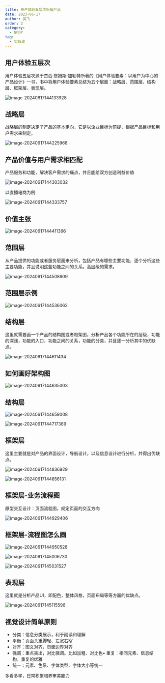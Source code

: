 ```yaml
---
title: 用户体验五层次拆解产品
date: 2023-06-17
author: 吴飞
order: 3
category:
  - NPDP
tag:
  - 实战课
---
```


## 用户体验五层次

用户体验五层次源于杰西·詹姆斯·加勒特所著的《用户体验要素：以用户为中心的产品设计》一书，书中将用户体验要素总结为五个层面：战略层、范围层、结构层、框架层、表现层。

![image-20240617144133928](https://raw.githubusercontent.com/GodX-18/picBed/main/image-20240617144133928.png)

## 战略层

战略层的制定决定了产品的基本走向，它是以企业目标为前提，根据产品目标和用户需求来制定。

![image-20240617144225968](https://raw.githubusercontent.com/GodX-18/picBed/main/image-20240617144225968.png)

## 产品价值与用户需求相匹配

产品服务和功能，解决客户需求的痛点，并且能给双方创造利益价值

![image-20240617144303032](https://raw.githubusercontent.com/GodX-18/picBed/main/image-20240617144303032.png)

以直播电商为例

![image-20240617144333757](https://raw.githubusercontent.com/GodX-18/picBed/main/image-20240617144333757.png)

## 价值主张

![image-20240617144411366](https://raw.githubusercontent.com/GodX-18/picBed/main/image-20240617144411366.png)

## 范围层

从产品提供的功能或者服务层面来分析，包括产品有哪些主要功能，逐个分析这些主要功能，并且说明这些功能之间的关系。高层级的需求。

![image-20240617144508609](https://raw.githubusercontent.com/GodX-18/picBed/main/image-20240617144508609.png)

## 范围层示例

![image-20240617144536062](https://raw.githubusercontent.com/GodX-18/picBed/main/image-20240617144536062.png)

## 结构层

这里就需要画一个产品的结构图或者框架图，分析产品各个功能所在的层级，功能的深浅，功能的入口，功能之间的关系，功能的分类，并且逐一分析其中的优缺点。

![image-20240617144611434](https://raw.githubusercontent.com/GodX-18/picBed/main/image-20240617144611434.png)

## 如何画好架构图

![image-20240617144635003](https://raw.githubusercontent.com/GodX-18/picBed/main/image-20240617144635003.png)

## 结构层

![image-20240617144659008](https://raw.githubusercontent.com/GodX-18/picBed/main/image-20240617144659008.png)

![image-20240617144717369](https://raw.githubusercontent.com/GodX-18/picBed/main/image-20240617144717369.png)

## 框架层

这里主要就是对产品的界面设计，导航设计，以及信息设计进行分析，并得出优缺点。

![image-20240617144836929](https://raw.githubusercontent.com/GodX-18/picBed/main/image-20240617144836929.png)

![image-20240617144856131](https://raw.githubusercontent.com/GodX-18/picBed/main/image-20240617144856131.png)

## 框架层-业务流程图

原型交互设计：页面流程图，规定页面的交互方向

![image-20240617144929406](https://raw.githubusercontent.com/GodX-18/picBed/main/image-20240617144929406.png)

## 框架层-流程图怎么画

![image-20240617144950528](https://raw.githubusercontent.com/GodX-18/picBed/main/image-20240617144950528.png)

![image-20240617145006730](https://raw.githubusercontent.com/GodX-18/picBed/main/image-20240617145006730.png)

![image-20240617145031527](https://raw.githubusercontent.com/GodX-18/picBed/main/image-20240617145031527.png)

## 表现层

这里就是分析产品UI，即配色，整体风格，页面布局等等方面的优缺点。

![image-20240617145115596](https://raw.githubusercontent.com/GodX-18/picBed/main/image-20240617145115596.png)

## 视觉设计简单原则

* 分类：信息分类展示，利于阅读和理解
* 平衡：页面头重脚轻、左宽右窄
* 对齐：图文对齐，页面边界对齐
* 强调：重点突出，对比强调。比如加粗、对比色• 重复：相同元素、信息结构，重复的优雅
* 统一：元素、色系、字体类型、字体大小等统一

多看多学，日常积累培养审美能力